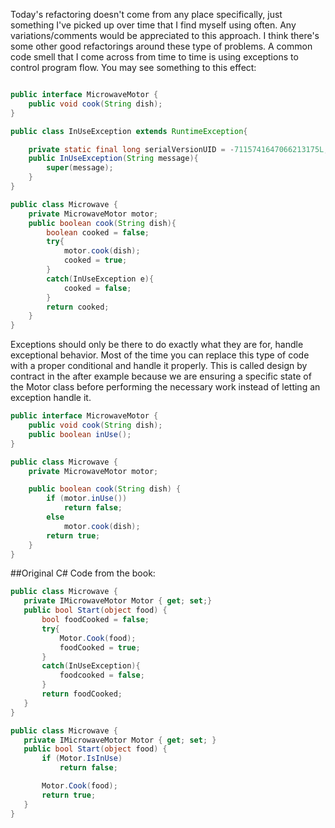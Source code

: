 Today's refactoring doesn't come from any place specifically, just something I've picked up over time that I
find myself using often. Any variations/comments would be appreciated to this approach. 
I think there's some other good refactorings around these type of problems.
A common code smell that I come across from time to time is using exceptions to control program flow.
You may see something to this effect:
```Java

public interface MicrowaveMotor {
	public void cook(String dish);
}

public class InUseException extends RuntimeException{

	private static final long serialVersionUID = -7115741647066213175L;
	public InUseException(String message){
		super(message);
	}
}

public class Microwave {
	private MicrowaveMotor motor;
	public boolean cook(String dish){
		boolean cooked = false;
		try{
			motor.cook(dish);
			cooked = true;
		}
		catch(InUseException e){
			cooked = false;
		}
		return cooked;
	}
}
```

Exceptions should only be there to do exactly what they are for, handle exceptional behavior. Most of the
time you can replace this type of code with a proper conditional and handle it properly. This is called design
by contract in the after example because we are ensuring a specific state of the Motor class before
performing the necessary work instead of letting an exception handle it.

```Java
public interface MicrowaveMotor {
	public void cook(String dish);
	public boolean inUse();
}

public class Microwave {
	private MicrowaveMotor motor;

	public boolean cook(String dish) {
		if (motor.inUse())
			return false;
		else
			motor.cook(dish);
		return true;
	}
}
```
 
 ##Original C# Code from the book:
 ```cs
public class Microwave {
	private IMicrowaveMotor Motor { get; set;}
	public bool Start(object food) {
 		bool foodCooked = false;
 		try{
  			Motor.Cook(food);
  			foodCooked = true;
  		}
  		catch(InUseException){
  			foodcooked = false;
  		}
  		return foodCooked;
  	}
}

public class Microwave {
	private IMicrowaveMotor Motor { get; set; }
	public bool Start(object food) {
 		if (Motor.IsInUse)
 			return false;

  		Motor.Cook(food);
  		return true;
  	}
} 
```
